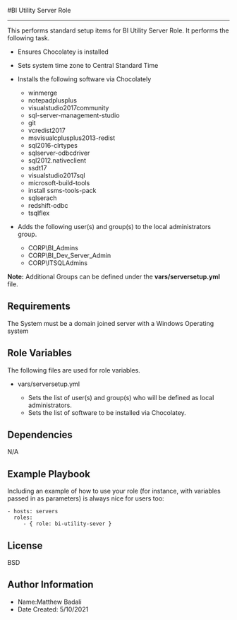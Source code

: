 #BI Utility Server Role
- - - -

This performs standard setup items for BI Utility Server Role.
It performs the following task.

- Ensures Chocolatey is installed
- Sets system time zone to Central Standard Time
- Installs the following software via Chocolately

  - winmerge
  - notepadplusplus
  - visualstudio2017community
  - sql-server-management-studio
  - git
  - vcredist2017
  - msvisualcplusplus2013-redist
  - sql2016-clrtypes
  - sqlserver-odbcdriver
  - sql2012.nativeclient
  - ssdt17
  - visualstudio2017sql
  - microsoft-build-tools
  - install ssms-tools-pack
  - sqlserach
  - redshift-odbc
  - tsqlflex
  

- Adds the following user(s) and group(s) to the local administrators group.

  - CORP\BI_Admins
  - CORP\BI_Dev_Server_Admin
  - CORP\ITSQLAdmins

__Note:__ Additional Groups can be defined under the __vars/serversetup.yml__ file.

Requirements
------------

The System must be a domain joined server with a Windows Operating system

Role Variables
--------------

The following files are used for role variables.

- vars/serversetup.yml

  - Sets the list of user(s) and group(s) who will be defined as local administrators.
  - Sets the list of software to be installed via Chocolatey.

Dependencies
------------

N/A

Example Playbook
----------------

Including an example of how to use your role (for instance, with variables passed in as parameters) is always nice for users too:

    - hosts: servers
      roles:
         - { role: bi-utility-sever }

License
-------

BSD

Author Information
------------------

- Name:Matthew Badali
- Date Created: 5/10/2021
